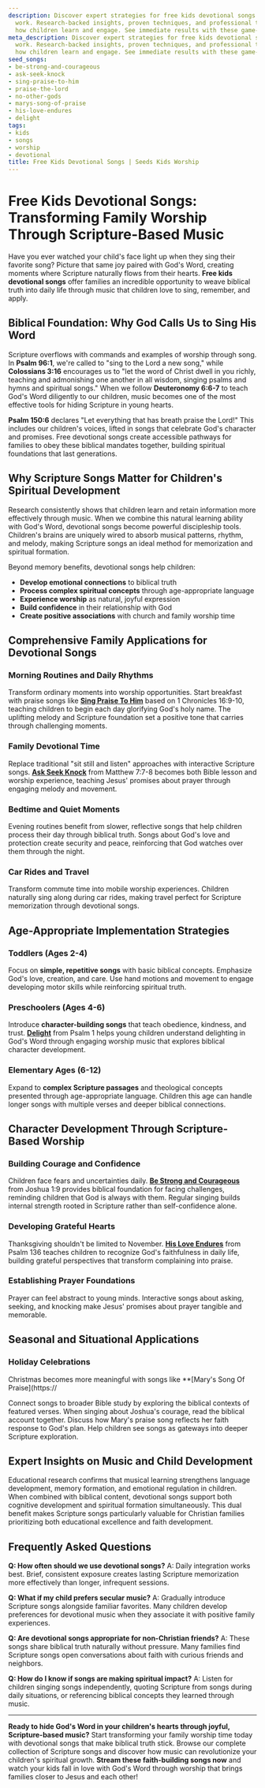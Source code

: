 ```yaml
---
description: Discover expert strategies for free kids devotional songs that actually
  work. Research-backed insights, proven techniques, and professional tips that transform
  how children learn and engage. See immediate results with these game-changing methods!
meta_description: Discover expert strategies for free kids devotional songs that actually
  work. Research-backed insights, proven techniques, and professional tips that transform
  how children learn and engage. See immediate results with these game-changing methods!
seed_songs:
- be-strong-and-courageous
- ask-seek-knock
- sing-praise-to-him
- praise-the-lord
- no-other-gods
- marys-song-of-praise
- his-love-endures
- delight
tags:
- kids
- songs
- worship
- devotional
title: Free Kids Devotional Songs | Seeds Kids Worship
---
```

# Free Kids Devotional Songs: Transforming Family Worship Through Scripture-Based Music

Have you ever watched your child's face light up when they sing their favorite song? Picture that same joy paired with God's Word, creating moments where Scripture naturally flows from their hearts. **Free kids devotional songs** offer families an incredible opportunity to weave biblical truth into daily life through music that children love to sing, remember, and apply.

## Biblical Foundation: Why God Calls Us to Sing His Word

Scripture overflows with commands and examples of worship through song. In **Psalm 96:1**, we're called to "sing to the Lord a new song," while **Colossians 3:16** encourages us to "let the word of Christ dwell in you richly, teaching and admonishing one another in all wisdom, singing psalms and hymns and spiritual songs." When we follow **Deuteronomy 6:6-7** to teach God's Word diligently to our children, music becomes one of the most effective tools for hiding Scripture in young hearts.

**Psalm 150:6** declares "Let everything that has breath praise the Lord!" This includes our children's voices, lifted in songs that celebrate God's character and promises. Free devotional songs create accessible pathways for families to obey these biblical mandates together, building spiritual foundations that last generations.

## Why Scripture Songs Matter for Children's Spiritual Development

Research consistently shows that children learn and retain information more effectively through music. When we combine this natural learning ability with God's Word, devotional songs become powerful discipleship tools. Children's brains are uniquely wired to absorb musical patterns, rhythm, and melody, making Scripture songs an ideal method for memorization and spiritual formation.

Beyond memory benefits, devotional songs help children:
- **Develop emotional connections** to biblical truth
- **Process complex spiritual concepts** through age-appropriate language
- **Experience worship** as natural, joyful expression
- **Build confidence** in their relationship with God
- **Create positive associations** with church and family worship time

## Comprehensive Family Applications for Devotional Songs

### Morning Routines and Daily Rhythms
Transform ordinary moments into worship opportunities. Start breakfast with praise songs like **[Sing Praise To Him](https://seedskidsworship.com/product/sing-praise-to-him-1-chronicles-169/)** based on 1 Chronicles 16:9-10, teaching children to begin each day glorifying God's holy name. The uplifting melody and Scripture foundation set a positive tone that carries through challenging moments.

### Family Devotional Time
Replace traditional "sit still and listen" approaches with interactive Scripture songs. **[Ask Seek Knock](https://seedskidsworship.com/product/ask-seek-knock-matthew-77-8-2/)** from Matthew 7:7-8 becomes both Bible lesson and worship experience, teaching Jesus' promises about prayer through engaging melody and movement.

### Bedtime and Quiet Moments
Evening routines benefit from slower, reflective songs that help children process their day through biblical truth. Songs about God's love and protection create security and peace, reinforcing that God watches over them through the night.

### Car Rides and Travel
Transform commute time into mobile worship experiences. Children naturally sing along during car rides, making travel perfect for Scripture memorization through devotional songs.

## Age-Appropriate Implementation Strategies

### Toddlers (Ages 2-4)
Focus on **simple, repetitive songs** with basic biblical concepts. Emphasize God's love, creation, and care. Use hand motions and movement to engage developing motor skills while reinforcing spiritual truth.

### Preschoolers (Ages 4-6)  
Introduce **character-building songs** that teach obedience, kindness, and trust. **[Delight](https://seedskidsworship.com/product/seeds-of-character-vol-6/)** from Psalm 1 helps young children understand delighting in God's Word through engaging worship music that explores biblical character development.

### Elementary Ages (6-12)
Expand to **complex Scripture passages** and theological concepts presented through age-appropriate language. Children this age can handle longer songs with multiple verses and deeper biblical connections.

## Character Development Through Scripture-Based Worship

### Building Courage and Confidence
Children face fears and uncertainties daily. **[Be Strong and Courageous](https://seedskidsworship.com/product/be-strong-and-courageous-joshua-19-2/)** from Joshua 1:9 provides biblical foundation for facing challenges, reminding children that God is always with them. Regular singing builds internal strength rooted in Scripture rather than self-confidence alone.

### Developing Grateful Hearts
Thanksgiving shouldn't be limited to November. **[His Love Endures](https://seedskidsworship.com/product/his-love-endures-psalm-1361-6-26/)** from Psalm 136 teaches children to recognize God's faithfulness in daily life, building grateful perspectives that transform complaining into praise.

### Establishing Prayer Foundations
Prayer can feel abstract to young minds. Interactive songs about asking, seeking, and knocking make Jesus' promises about prayer tangible and memorable.

## Seasonal and Situational Applications

### Holiday Celebrations
Christmas becomes more meaningful with songs like **[Mary's Song Of Praise](https://

Connect songs to broader Bible study by exploring the biblical contexts of featured verses. When singing about Joshua's courage, read the biblical account together. Discuss how Mary's praise song reflects her faith response to God's plan. Help children see songs as gateways into deeper Scripture exploration.

## Expert Insights on Music and Child Development

Educational research confirms that musical learning strengthens language development, memory formation, and emotional regulation in children. When combined with biblical content, devotional songs support both cognitive development and spiritual formation simultaneously. This dual benefit makes Scripture songs particularly valuable for Christian families prioritizing both educational excellence and faith development.

## Frequently Asked Questions

**Q: How often should we use devotional songs?**
A: Daily integration works best. Brief, consistent exposure creates lasting Scripture memorization more effectively than longer, infrequent sessions.

**Q: What if my child prefers secular music?**
A: Gradually introduce Scripture songs alongside familiar favorites. Many children develop preferences for devotional music when they associate it with positive family experiences.

**Q: Are devotional songs appropriate for non-Christian friends?**
A: These songs share biblical truth naturally without pressure. Many families find Scripture songs open conversations about faith with curious friends and neighbors.

**Q: How do I know if songs are making spiritual impact?**
A: Listen for children singing songs independently, quoting Scripture from songs during daily situations, or referencing biblical concepts they learned through music.

---

**Ready to hide God's Word in your children's hearts through joyful, Scripture-based music?** Start transforming your family worship time today with devotional songs that make biblical truth stick. Browse our complete collection of Scripture songs and discover how music can revolutionize your children's spiritual growth. **Stream these faith-building songs now** and watch your kids fall in love with God's Word through worship that brings families closer to Jesus and each other!

<script type="application/ld+json">
{
  "@context": "https://schema.org",
  "@type": "Article",
  "headline": "Free Kids Devotional Songs",
  "author": {
    "@type": "Organization",
    "name": "Seeds Kids Worship"
  },
  "publisher": {
    "@type": "Organization",
    "name": "Seeds Kids Worship",
    "logo": {
      "@type": "ImageObject",
      "url": "https://seedskidsworship.com/logo.png"
    }
  },
  "datePublished": "2025-09-04T12:12:35.522002",
  "dateModified": "2025-09-04T12:12:35.522017",
  "description": "Discover expert strategies for free kids devotional songs that actually work. Research-backed insights, proven techniques, and professional tips that transform ",
  "mainEntityOfPage": {
    "@type": "WebPage",
    "@id": "https://seedskidsworship.com/activities/free-kids-devotional-songs/"
  }
}
</script>

<script type="application/ld+json">
{
  "@context": "https://schema.org",
  "@type": "Product",
  "name": "Be Strong and Courageous",
  "description": "Encouraging song about courage and strength knowing God is always with us",
  "url": "https://seedskidsworship.com/product/be-strong-and-courageous-joshua-19-2/",
  "brand": {
    "@type": "Brand",
    "name": "Seeds Kids Worship"
  },
  "category": "Children's Christian Music",
  "album": "I Am With You"
}
</script>

<script type="application/ld+json">
{
  "@context": "https://schema.org",
  "@type": "Product",
  "name": "Ask Seek Knock",
  "description": "Interactive worship song teaching children Jesus' promise about asking, seeking, and knocking in prayer",
  "url": "https://seedskidsworship.com/product/ask-seek-knock-matthew-77-8-2/",
  "brand": {
    "@type": "Brand",
    "name": "Seeds Kids Worship"
  },
  "category": "Children's Christian Music",
  "album": "Seeds of Courage"
}
</script>

<script type="application/ld+json">
{
  "@context": "https://schema.org",
  "@type": "Product",
  "name": "Sing Praise To Him",
  "description": "Uplifting praise song teaching children to sing praise and glory in God's holy name from 1 Chronicles 16:9-10",
  "url": "https://seedskidsworship.com/product/sing-praise-to-him-1-chronicles-169/",
  "brand": {
    "@type": "Brand",
    "name": "Seeds Kids Worship"
  },
  "category": "Children's Christian Music",
  "album": "Seeds of Praise"
}
</script>

<script type="application/ld+json">
{
  "@context": "https://schema.org",
  "@type

